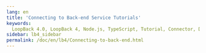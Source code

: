 ```yaml
---
lang: en
title: 'Connecting to Back-end Service Tutorials'
keywords:
  LoopBack 4.0, LoopBack 4, Node.js, TypeScript, Tutorial, Connector, Datasource
sidebar: lb4_sidebar
permalink: /doc/en/lb4/Connecting-to-back-end.html
---
```


<!-- TODO

- Briefly introduce what is connectors and what connectors LB provides.
- List the connector tutorials we have in connector ref (MySQL, PostgreSQL, Oracle, and MongoDB)
- Add the link to connector ref

-->
